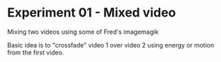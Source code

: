 # Experiment 01 - Mixed video

Mixing two videos using some of Fred's imagemagik

Basic idea is to "crossfade" video 1 over video 2 using energy or motion from the first video.
